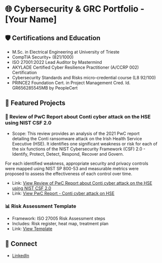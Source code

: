 # 🌐 Cybersecurity & GRC Portfolio - [Your Name]

## 🛡️ Certifications and Education
- M.Sc. in Electrical Engineering at University of Trieste
- CompTIA Security+ (821/1000)
- ISO 27001:2022 Lead Auditor by Mastermind
- AKYLADE Certified Cyber Resilience Practitioner (A/CCRP 002) Certification
- Cybersecurity Standards and Risks micro-credential course (L8 92/100)
- PRINCE2 Foundation Cert. in Project Management Cred. Id. GR656285545MB by PeopleCert

## 📂 Featured Projects

### 📝 Review of PwC Report about Conti cyber attack on the HSE using NIST CSF 2.0
- Scope: 
This review provides an analysis of the 2021 PwC report detailing the Conti ransomware attack on the Irish Health Service Executive (HSE). It identifies one significant weakness or risk for each of the six functions of the NIST Cybersecurity Framework (CSF) 2.0 - Identify, Protect, Detect, Respond, Recover and Govern.

For each identified weakness, appropriate security and privacy controls were mapped using NIST SP 800-53 and measurable metrics were proposed to assess the effectiveness of each control over time.

- Link: [View Review of PwC Report about Conti cyber attack on the HSE using NIST CSF 2.0](./docs/Analysis%20on%202021%20PwC%20Report%20about%20Conti%20Cyber%20attack%20on%20HSE.pdf)
- Link: [View PwC Report - Conti cyber attack on HSE](https://www.hse.ie/eng/services/publications/conti-cyber-attack-on-the-hse-full-report.pdf)

### 📊 Risk Assessment Template
- Framework: ISO 27005 Risk Assessment steps
- Includes: Risk register, heat map, treatment plan
- Link: [View Template](#)

## 🔗 Connect
- [LinkedIn](https://www.linkedin.com/in/morenobuffolo)

